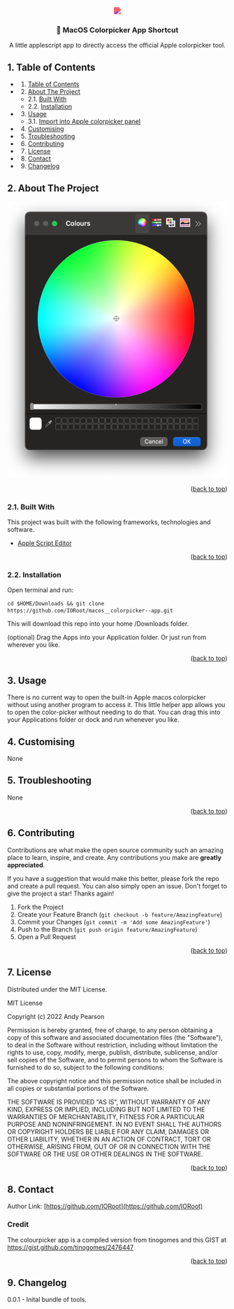 
<div id="top"></div>

<div align="center">

<div style="filter: invert(53%) sepia(5%) saturate(6060%) hue-rotate(314deg) brightness(108%) contrast(95%);">
<img src="https://cdn.jsdelivr.net/npm/@mdi/svg@6.7.96/svg/palette.svg" style="width:200px;"/>
</div>

<h3 align="center">🌈 MacOS Colorpicker App Shortcut</h3>

<p align="center">
A little applescript app to directly access the official Apple colorpicker tool.
</p>    
</div>

##  1. <a name='TableofContents'></a>Table of Contents


* 1. [Table of Contents](#TableofContents)
* 2. [About The Project](#AboutTheProject)
	* 2.1. [Built With](#BuiltWith)
	* 2.2. [Installation](#Installation)
* 3. [Usage](#Usage)
	* 3.1. [Import into Apple colorpicker panel](#ImportintoApplecolorpickerpanel)
* 4. [ Customising](#Customising)
* 5. [Troubleshooting](#Troubleshooting)
* 6. [Contributing](#Contributing)
* 7. [License](#License)
* 8. [Contact](#Contact)
* 9. [Changelog](#Changelog)


##  2. <a name='AboutTheProject'></a>About The Project

![colorpicker](https://github.com/IORoot/macos__colorpicker--app/blob/79a9a5cfedcdf508e24ee0e9117b3811b1758164/docs/colorpicker.png?raw=true)


<p align="right">(<a href="#top">back to top</a>)</p>


###  2.1. <a name='BuiltWith'></a>Built With

This project was built with the following frameworks, technologies and software.

- [Apple Script Editor](https://support.apple.com/en-gb/guide/script-editor/welcome/mac)

<p align="right">(<a href="#top">back to top</a>)</p>


###  2.2. <a name='Installation'></a>Installation

Open terminal and run:
```
cd $HOME/Downloads && git clone https://github.com/IORoot/macos__colorpicker--app.git
```
This will download this repo into your home /Downloads folder.

(optional) Drag the Apps into your Application folder. Or just run from wherever you like.


<p align="right">(<a href="#top">back to top</a>)</p>


##  3. <a name='Usage'></a>Usage

There is no current way to open the built-in Apple macos colorpicker without using another program to access it. 
This little helper app allows you to open the color-picker without needing to do that. You can drag this into your Applications folder or dock and run whenever you like.


##  4. <a name='Customising'></a> Customising

None

##  5. <a name='Troubleshooting'></a>Troubleshooting

None

<p align="right">(<a href="#top">back to top</a>)</p>


##  6. <a name='Contributing'></a>Contributing

Contributions are what make the open source community such an amazing place to learn, inspire, and create. Any contributions you make are **greatly appreciated**.

If you have a suggestion that would make this better, please fork the repo and create a pull request. You can also simply open an issue.
Don't forget to give the project a star! Thanks again!

1. Fork the Project
2. Create your Feature Branch (`git checkout -b feature/AmazingFeature`)
3. Commit your Changes (`git commit -m 'Add some AmazingFeature'`)
4. Push to the Branch (`git push origin feature/AmazingFeature`)
5. Open a Pull Request

<p align="right">(<a href="#top">back to top</a>)</p>



##  7. <a name='License'></a>License

Distributed under the MIT License.

MIT License

Copyright (c) 2022 Andy Pearson

Permission is hereby granted, free of charge, to any person obtaining a copy
of this software and associated documentation files (the "Software"), to deal
in the Software without restriction, including without limitation the rights
to use, copy, modify, merge, publish, distribute, sublicense, and/or sell
copies of the Software, and to permit persons to whom the Software is
furnished to do so, subject to the following conditions:

The above copyright notice and this permission notice shall be included in all
copies or substantial portions of the Software.

THE SOFTWARE IS PROVIDED "AS IS", WITHOUT WARRANTY OF ANY KIND, EXPRESS OR
IMPLIED, INCLUDING BUT NOT LIMITED TO THE WARRANTIES OF MERCHANTABILITY,
FITNESS FOR A PARTICULAR PURPOSE AND NONINFRINGEMENT. IN NO EVENT SHALL THE
AUTHORS OR COPYRIGHT HOLDERS BE LIABLE FOR ANY CLAIM, DAMAGES OR OTHER
LIABILITY, WHETHER IN AN ACTION OF CONTRACT, TORT OR OTHERWISE, ARISING FROM,
OUT OF OR IN CONNECTION WITH THE SOFTWARE OR THE USE OR OTHER DEALINGS IN THE
SOFTWARE.

<p align="right">(<a href="#top">back to top</a>)</p>



##  8. <a name='Contact'></a>Contact

Author Link: [https://github.com/IORoot](https://github.com/IORoot)

### Credit

The colourpicker app is a compiled version from tinogomes and this GIST at https://gist.github.com/tinogomes/2476447

<p align="right">(<a href="#top">back to top</a>)</p>

##  9. <a name='Changelog'></a>Changelog

0.0.1 - Inital bundle of tools.
